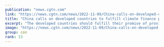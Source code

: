 ```yaml
---
publication: "news.cgtn.com"
link: "https://news.cgtn.com/news/2022-11-09/China-calls-on-developed-countries-to-fulfill-climate-finance-promise-1eOsEokQ5u8/index.html"
title: "China calls on developed countries to fulfill climate finance promise"
excerpt: "The developed countries should fulfill their promise of providing $100 billion in climate finance as soon as possible and draw a road map for doubling the adaptation fund, China's Special Envoy for Cl"
image: "https://news.cgtn.com/news/2022-11-09/China-calls-on-developed-countries-to-fulfill-climate-finance-promise-1eOsEokQ5u8/img/1ff9d15bc0044811a9bf6dab05220e6a/1ff9d15bc0044811a9bf6dab05220e6a-750.png"
group: con
rank: 13
---
```

